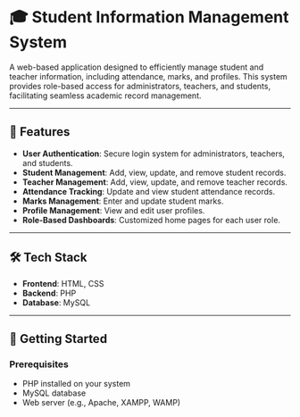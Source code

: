 # 🎓 Student Information Management System

A web-based application designed to efficiently manage student and teacher information, including attendance, marks, and profiles. This system provides role-based access for administrators, teachers, and students, facilitating seamless academic record management.

---

## 📌 Features

- **User Authentication**: Secure login system for administrators, teachers, and students.
- **Student Management**: Add, view, update, and remove student records.
- **Teacher Management**: Add, view, update, and remove teacher records.
- **Attendance Tracking**: Update and view student attendance records.
- **Marks Management**: Enter and update student marks.
- **Profile Management**: View and edit user profiles.
- **Role-Based Dashboards**: Customized home pages for each user role.

---

## 🛠️ Tech Stack

- **Frontend**: HTML, CSS
- **Backend**: PHP
- **Database**: MySQL

---

## 🚀 Getting Started

### Prerequisites

- PHP installed on your system
- MySQL database
- Web server (e.g., Apache, XAMPP, WAMP)
